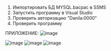 1) Импортировать БД MYSQL.bacpac в SSMS
2) Запустить программу в Visual Studio
3) Проверить авторизацию "Danila:0000"
4) Проверить программу

ПРИЛОЖЕНИЕ:
![image](https://github.com/DanilaPoryadnyy/CRM_TRY4/assets/114912900/bd721ade-8d77-4ccf-a06f-5c50f01b5d06)

![image](https://github.com/DanilaPoryadnyy/CRM_TRY4/assets/114912900/a28f2d00-c43e-4aee-b014-37a90f9f0cd3)
![image](https://github.com/DanilaPoryadnyy/CRM_TRY4/assets/114912900/c003a555-6b5b-4723-b55f-9515f673ac7c)
![image](https://github.com/DanilaPoryadnyy/CRM_TRY4/assets/114912900/0541fc41-f4a8-49d8-b8b8-3f25a1649a55)
